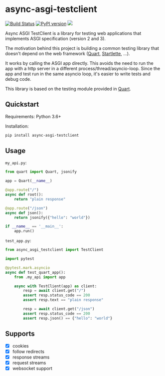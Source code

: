 # async-asgi-testclient

[![Build Status](https://travis-ci.com/vinissimus/async-asgi-testclient.svg?branch=master)](https://travis-ci.com/vinissimus/async-asgi-testclient) [![PyPI version](https://badge.fury.io/py/async-asgi-testclient.svg)](https://badge.fury.io/py/async-asgi-testclient) ![](https://img.shields.io/pypi/pyversions/async-asgi-testclient.svg)

Async ASGI TestClient is a library for testing web applications that implements ASGI specification (version 2 and 3).

The motivation behind this project is building a common testing library that doesn't depend on the web framework ([Quart](https://gitlab.com/pgjones/quart), [Startlette](https://github.com/encode/starlette), ...).

It works by calling the ASGI app directly. This avoids the need to run the app with a http server in a different process/thread/asyncio-loop. Since the app and test run in the same asyncio loop, it's easier to write tests and debug code.

This library is based on the testing module provided in [Quart](https://gitlab.com/pgjones/quart).

## Quickstart

Requirements: Python 3.6+

Installation:

```bash
pip install async-asgi-testclient
```

## Usage

`my_api.py`:
```python
from quart import Quart, jsonify

app = Quart(__name__)

@app.route("/")
async def root():
    return "plain response"

@app.route("/json")
async def json():
    return jsonify({"hello": "world"})

if __name__ == '__main__':
    app.run()
```

`test_app.py`:
```python
from async_asgi_testclient import TestClient

import pytest

@pytest.mark.asyncio
async def test_quart_app():
    from .my_api import app

    async with TestClient(app) as client:
        resp = await client.get("/")
        assert resp.status_code == 200
        assert resp.text == "plain response"

        resp = await client.get("/json")
        assert resp.status_code == 200
        assert resp.json() == {"hello": "world"}
```

## Supports

 - [X] cookies
 - [X] follow redirects
 - [X] response streams
 - [X] request streams
 - [X] websocket support
